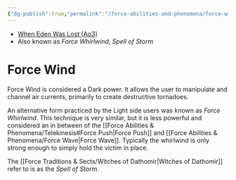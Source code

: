 ```yaml
---
{"dg-publish":true,"permalink":"/force-abilities-and-phenomena/force-wind/","tags":["dark","light","sense","alter","forcepower"],"noteIcon":"saber1"}
---
```


- [When Eden Was Lost (Ao3)](https://archiveofourown.org/works/19334440)
- Also known as *Force Whirlwind*, *Spell of Storm*
# Force Wind
Force Wind is considered a Dark power. It allows the user to manipulate and channel air currents, primarily to create destructive tornadoes. 

An alternative form practiced by the Light side users was known as *Force Whirlwind*. This technique is very similar, but it is less powerful and considered an in between of the [[Force Abilities & Phenomena/Telekinesis#Force Push\|Force Push]] and [[Force Abilities & Phenomena/Force Wave\|Force Wave]]. Typically the whirlwind is only strong enough to simply hold the victim in place.

The [[Force Traditions & Sects/Witches of Dathomir\|Witches of Dathomir]] refer to is as the *Spell of Storm*.